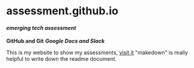 # assessment.github.io
#### _emerging tech assessment_
**GitHub and Git** 
**_Google Docs and Slack_**


This is my website to show my assessments, [visit it](http://www.ezibuykorea.com/emerging-tech/)
"makedown" is really helpful to write down the readme document.
